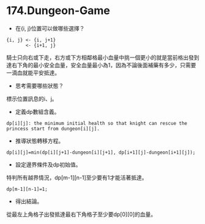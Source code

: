 # 174.Dungeon-Game

- 在{i, j}位置可以做哪些選擇？

```
{i, j} <- {i, j+1}
       <- {i+1, j}
```

騎士只向右或下走，右方或下方相鄰格最小血量中挑一個更小的就是當前格出發到達右下角的最小安全血量，安全血量最小為1，因為不論後面補藥有多少，只需要一滴血就能平安抵達。

- 思考需要哪些狀態？

標示位置訊息的i、j。

- 定義dp數組含義。

```
dp[i][j]: the minimum initial health so that knight can rescue the princess start from dungeon[i][j].
```

- 推導狀態轉移方程。

```
dp[i][j]=min(dp[i][j+1]-dungeon[i][j+1], dp[i+1][j]-dungeon[i+1][j]);
```

- 設定邊界條件及dp初始值。

特判所有越界情況，dp[m-1][n-1]至少要有1才能活著抵達。

```
dp[m-1][n-1]=1;
```

- 得出結論。

從最左上角格子出發抵達最右下角格子至少要dp[0][0]的血量。
